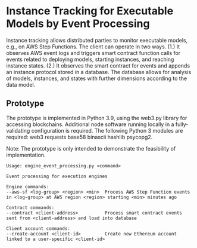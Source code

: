 # Instance Tracking for Executable Models by Event Processing

Instance tracking allows distributed parties to monitor executable models, e.g., on AWS Step Functions. The client can operate in two ways. (1.) It observes AWS event logs and triggers smart contract function calls for events related to deploying models, starting instances, and reaching instance states. (2.) It observes the smart contract for events and appends an instance protocol stored in a database. The database allows for analysis of models, instances, and states with further dimensions according to the data model.

## Prototype

The prototype is implemented in Python 3.9, using the web3.py library for accessing blockchains. Additional node software running locally in a fully-validating configuration is required. The following Python 3 modules are required: web3 requests base58 binascii hashlib psycopg2.

Note: The prototype is only intended to demonstrate the feasibility of implementation.

```
Usage: engine_event_processing.py <command>

Event processing for execution engines

Engine commands:
--aws-sf <log-group> <region> <min>  Process AWS Step Function events in <log-group> at AWS region <region> starting <min> minutes ago

Contract commands:
--contract <client-address>          Process smart contract events sent from <client-address> and load into database

Client account commands:
--create-account <client-id>         Create new Ethereum account linked to a user-specific <client-id>

```

